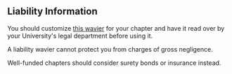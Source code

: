 Liability Information
---------------------

You should customize [this wavier](https://github.com/CollHome/collhome-resources/blob/master/Start%20a%20CollHome/Liability%20information/Standard%20Liability%20Waiver%20Release%20Form.pdf) for your chapter and have it
read over by your University's legal department before using it.

A liability wavier cannot protect you from charges of gross negligence.

Well-funded chapters should consider surety bonds or insurance instead.
